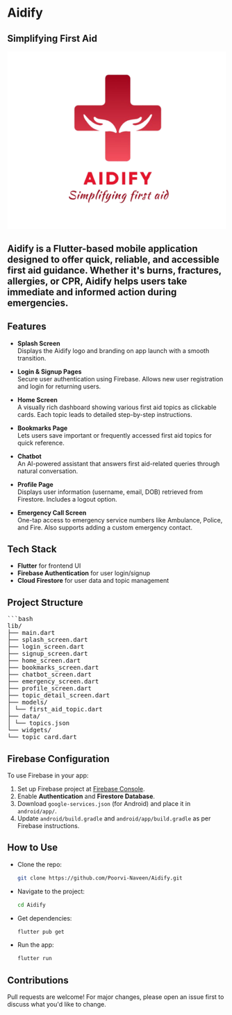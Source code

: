 # Aidify
## Simplifying First Aid
![alt text](assets/images/logo_image2.png)


**Aidify** is a Flutter-based mobile application designed to offer quick, reliable, and accessible first aid guidance. Whether it's burns, fractures, allergies, or CPR, Aidify helps users take immediate and informed action during emergencies.
---
## Features
- **Splash Screen**  
  Displays the Aidify logo and branding on app launch with a smooth transition.

- **Login & Signup Pages**  
  Secure user authentication using Firebase. Allows new user registration and login for returning users.

- **Home Screen**  
  A visually rich dashboard showing various first aid topics as clickable cards. Each topic leads to detailed step-by-step instructions.

- **Bookmarks Page**  
  Lets users save important or frequently accessed first aid topics for quick reference.

- **Chatbot**  
  An AI-powered assistant that answers first aid-related queries through natural conversation.

- **Profile Page**  
  Displays user information (username, email, DOB) retrieved from Firestore. Includes a logout option.

- **Emergency Call Screen**  
  One-tap access to emergency service numbers like Ambulance, Police, and Fire. Also supports adding a custom emergency contact.

## Tech Stack
 - **Flutter** for frontend UI
 - **Firebase Authentication** for user login/signup
 - **Cloud Firestore** for user data and topic management

## Project Structure
<pre>
```bash
lib/
├── main.dart
├── splash_screen.dart
├── login_screen.dart
├── signup_screen.dart
├── home_screen.dart
├── bookmarks_screen.dart
├── chatbot_screen.dart
├── emergency_screen.dart
├── profile_screen.dart
├── topic_detail_screen.dart
├── models/
│ └── first_aid_topic.dart
├── data/
│ └── topics.json
└── widgets/
└── topic_card.dart
</pre> 
## Firebase Configuration
To use Firebase in your app:

1. Set up Firebase project at [Firebase Console](https://console.firebase.google.com/).
2. Enable **Authentication** and **Firestore Database**.
3. Download `google-services.json` (for Android) and place it in `android/app/`.
4. Update `android/build.gradle` and `android/app/build.gradle` as per Firebase instructions.

## How to Use
- Clone the repo:
   ```bash
   git clone https://github.com/Poorvi-Naveen/Aidify.git
- Navigate to the project: 
   ```bash
   cd Aidify
- Get dependencies:
   ```bash
   flutter pub get
- Run the app:
   ```bash
   flutter run

## Contributions
Pull requests are welcome! For major changes, please open an issue first to discuss what you'd like to change.

